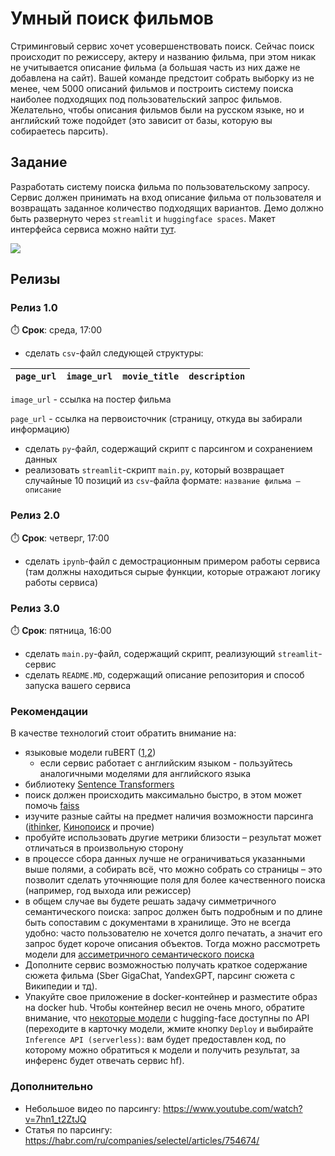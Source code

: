 # Умный поиск фильмов

Стриминговый сервис хочет усовершенствовать поиск. Сейчас поиск происходит по режиссеру, актеру и названию фильма, при этом никак не учитывается описание фильма (а большая часть из них даже не добавлена на сайт). Вашей команде предстоит собрать выборку из не менее, чем 5000 описаний фильмов и построить систему поиска наиболее подходящих под пользовательский запрос фильмов. Желательно, чтобы описания фильмов были на русском языке, но и английский тоже подойдет (это зависит от базы, которую вы собираетесь парсить).  

## Задание

Разработать систему поиска фильма по пользовательскому запросу. Сервис должен принимать на вход описание фильма от пользователя и возвращать заданное количество подходящих вариантов. Демо должно быть развернуто через `streamlit` и `huggingface spaces`. Макет интерфейса сервиса можно найти [тут](mock.png). 

<img src="architecture.png">

## Релизы 

### Релиз 1.0 

⏱️ __Срок__: среда, 17:00

* сделать `csv`-файл следующей структуры: 

| `page_url` | `image_url` | `movie_title` | `description` | 
|-|-|-|-|

`image_url` - ссылка на постер фильма

`page_url` - ссылка на первоисточник (страницу, откуда вы забирали информацию)

* сделать `py`-файл, содержащий скрипт с парсингом и сохранением данных
* реализовать `streamlit`-скрипт `main.py`, который возвращает случайные 10 позиций из `csv`-файла формате: `название фильма – описание`

### Релиз 2.0

⏱️ __Срок__: четверг, 17:00

* сделать `ipynb`-файл с демострационным примером работы сервиса (там должны находиться сырые функции, которые отражают логику работы сервиса)

### Релиз 3.0

⏱️ __Срок__: пятница, 16:00

* сделать `main.py`-файл, содержащий скрипт, реализующий `streamlit`-сервис
* сделать `README.MD`, содержащий описание репозитория и способ запуска вашего сервиса

### Рекомендации

В качестве технологий стоит обратить внимание на: 

* языковые модели ruBERT ([1](https://huggingface.co/cointegrated/rubert-tiny),[2](https://huggingface.co/cointegrated/rubert-tiny2))
  - если сервис работает с английским языком - пользуйтесь аналогичными моделями для английского языка
* библиотеку [Sentence Transformers](https://www.sbert.net/)
* поиск должен происходить максимально быстро, в этом может помочь [faiss](https://github.com/facebookresearch/faiss)
* изучите разные сайты на предмет наличия возможности парсинга ([ithinker](https://ithinker.ru/service/movies/), [Кинопоиск](https://www.kinopoisk.ru/) и прочие)
* пробуйте использовать другие метрики близости – результат может отличаться в произвольную сторону
* в процессе сбора данных лучше не ограничиваться указанными выше полями, а собирать всё, что можно собрать со страницы – это позволит сделать уточняющие поля для более качественного поиска (например, год выхода или режиссер)
* в общем случае вы будете решать задачу симметричного семантического поиска: запрос должен быть подробным и по длине быть сопоставим с документами в хранилище. Это не всегда удобно: часто пользователю не хочется долго печатать, а значит его запрос будет короче описания объектов. Тогда можно рассмотреть модели для [ассиметричного семантического поиска](https://www.sbert.net/examples/applications/semantic-search/README.html)
* Дополните сервис возможностью получать краткое содержание сюжета фильма (Sber GigaChat, YandexGPT, парсинг сюжета с Википедии и тд).
* Упакуйте свое приложение в docker-контейнер и разместите образ на docker hub. Чтобы контейнер весил не очень много, обратите внимание, что [некоторые модели](https://huggingface.co/cointegrated/rubert-tiny2) с hugging-face доступны по API (переходите в карточку модели, жмите кнопку `Deploy` и выбирайте `Inference API (serverless)`: вам будет предоставлен код, по которому можно обратиться к модели и получить результат, за инференс будет отвечать сервис hf). 

### Дополнительно

* Небольшое видео по парсингу: https://www.youtube.com/watch?v=7hn1_t2ZtJQ
* Статья по парсингу: https://habr.com/ru/companies/selectel/articles/754674/


